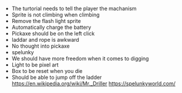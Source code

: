 - The turtorial needs to tell the player the machanism
- Sprite is not climbing when climbing
- Remove the flash light sprite
- Automatically charge the battery
- Pickaxe should be on the left click
- laddar and rope is awkward
- No thought into pickaxe
- spelunky
- We should have more freedom when it comes to digging
- Light to be pixel art
- Box to be reset when you die
- Should be able to jump off the ladder
https://en.wikipedia.org/wiki/Mr._Driller
https://spelunkyworld.com/
